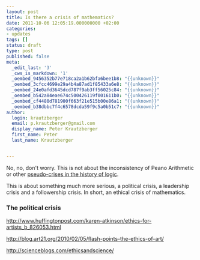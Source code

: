 ```yaml
---
layout: post
title: Is there a crisis of mathematics?
date: 2011-10-06 12:05:19.000000000 +02:00
categories:
- updates
tags: []
status: draft
type: post
published: false
meta:
  _edit_last: '3'
  _cws_is_markdown: '1'
  _oembed_9456352b77e718ca2a1b62bfa6bee1b8: "{{unknown}}"
  _oembed_3cfcc4699e29a4b4a87ad1f85433a6e8: "{{unknown}}"
  _oembed_24e0afd3645dcd787f9ab3ff56025c84: "{{unknown}}"
  _oembed_b542a84eae674c500426119f001611b0: "{{unknown}}"
  _oembed_cf4480d781900f663f21e515b00e86a1: "{{unknown}}"
  _oembed_b38dbbc7f4c6578dcda59f9c5a0b51c7: "{{unknown}}"
author:
  login: krautzberger
  email: p.krautzberger@gmail.com
  display_name: Peter Krautzberger
  first_name: Peter
  last_name: Krautzberger


---
```


No, no, don't worry. This is not about the inconsistency of Peano Arithmetic or other [pseudo-crises in the history of logic](http://www.gender.hu-berlin.de/forschung/publikationen/gender-bulletins/texte-32/texte32pkt2).

This is about something much more serious, a political crisis, a leadership crisis and a followership crisis. In short, an ethical crisis of mathematics.

### The political crisis

http://www.huffingtonpost.com/karen-atkinson/ethics-for-artists_b_826053.html

http://blog.art21.org/2010/02/05/flash-points-the-ethics-of-art/

http://scienceblogs.com/ethicsandscience/